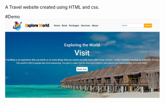 A Travel website created using HTML and css.

#Demo
![Screenshot](https://github.com/bhavanaab/Travel-website/blob/main/Screenshot%202024-05-26%20182605.png?raw=true)
